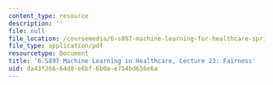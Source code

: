 ```yaml
---
content_type: resource
description: ''
file: null
file_location: /coursemedia/6-s897-machine-learning-for-healthcare-spring-2019/da43f26664d8e6bf6b0ae754bd656e6a_MIT6_S897S19_lec23.pdf
file_type: application/pdf
resourcetype: Document
title: '6.S897 Machine Learning in Healthcare, Lecture 23: Fairness'
uid: da43f266-64d8-e6bf-6b0a-e754bd656e6a
---
```

